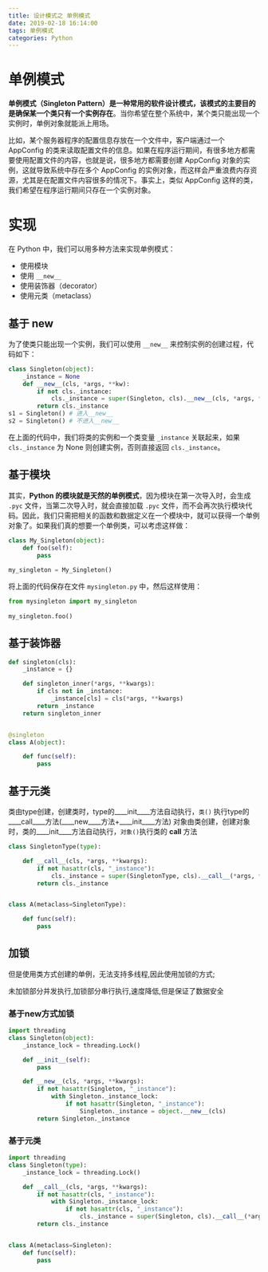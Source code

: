 ```yaml
---
title: 设计模式之 单例模式
date: 2019-02-18 16:14:00
tags: 单例模式
categories: Python
---
```


# 单例模式

**单例模式（Singleton Pattern）**是一种常用的软件设计模式，该模式的主要目的是确保**某一个类只有一个实例存在**。当你希望在整个系统中，某个类只能出现一个实例时，单例对象就能派上用场。

<!--more-->

比如，某个服务器程序的配置信息存放在一个文件中，客户端通过一个 AppConfig 的类来读取配置文件的信息。如果在程序运行期间，有很多地方都需要使用配置文件的内容，也就是说，很多地方都需要创建 AppConfig 对象的实例，这就导致系统中存在多个 AppConfig 的实例对象，而这样会严重浪费内存资源，尤其是在配置文件内容很多的情况下。事实上，类似 AppConfig 这样的类，我们希望在程序运行期间只存在一个实例对象。

# 实现

在 Python 中，我们可以用多种方法来实现单例模式：

- 使用模块
- 使用 `__new__`
- 使用装饰器（decorator）
- 使用元类（metaclass）

## 基于 ____new____

为了使类只能出现一个实例，我们可以使用 `__new__` 来控制实例的创建过程，代码如下：

```python
class Singleton(object):
    _instance = None
    def __new__(cls, *args, **kw):
        if not cls._instance:
            cls._instance = super(Singleton, cls).__new__(cls, *args, **kw)  # 次类的实例对象
        return cls._instance  
s1 = Singleton() # 进入__new__
s2 = Singleton() # 不进入__new__
```

在上面的代码中，我们将类的实例和一个类变量 `_instance` 关联起来，如果 `cls._instance` 为 None 则创建实例，否则直接返回 `cls._instance`。

## 基于模块

其实，**Python 的模块就是天然的单例模式**，因为模块在第一次导入时，会生成 `.pyc` 文件，当第二次导入时，就会直接加载 `.pyc` 文件，而不会再次执行模块代码。因此，我们只需把相关的函数和数据定义在一个模块中，就可以获得一个单例对象了。如果我们真的想要一个单例类，可以考虑这样做：

```python
class My_Singleton(object):
    def foo(self):
        pass
 
my_singleton = My_Singleton()
```

将上面的代码保存在文件 `mysingleton.py` 中，然后这样使用：

```python
from mysingleton import my_singleton
 
my_singleton.foo()
```

## 基于装饰器

```python
def singleton(cls):
    _instance = {}

    def singleton_inner(*args, **kwargs):
        if cls not in _instance:
            _instance[cls] = cls(*args, **kwargs)
        return _instance
    return singleton_inner


@singleton
class A(object):

    def func(self):
        pass
```

## 基于元类

类由type创建，创建类时，type的____init____方法自动执行，`类()` 执行type的 ____call____方法(____new____方法+____init____方法)
对象由类创建，创建对象时，类的____init____方法自动执行，`对象()`执行类的 ____call____ 方法

```python
class SingletonType(type):

    def __call__(cls, *args, **kwargs):
        if not hasattr(cls, "_instance"):
            cls._instance = super(SingletonType, cls).__call__(*args, **kwargs)
        return cls._instance


class A(metaclass=SingletonType):

    def func(self):
        pass
```

## 加锁

但是使用类方式创建的单例，无法支持多线程,因此使用加锁的方式;

未加锁部分并发执行,加锁部分串行执行,速度降低,但是保证了数据安全

### 基于new方式加锁

```python
import threading
class Singleton(object):
    _instance_lock = threading.Lock()

    def __init__(self):
        pass

    def __new__(cls, *args, **kwargs):
        if not hasattr(Singleton, "_instance"):
            with Singleton._instance_lock:
                if not hasattr(Singleton, "_instance"):
                    Singleton._instance = object.__new__(cls)
        return Singleton._instance
```

### 基于元类

```python
import threading
class Singleton(type):
    _instance_lock = threading.Lock()

    def __call__(cls, *args, **kwargs):
        if not hasattr(cls, "_instance"):
            with Singleton._instance_lock:
                if not hasattr(cls, "_instance"):
                    cls._instance = super(Singleton, cls).__call__(*args, **kwargs)
        return cls._instance


class A(metaclass=Singleton):
    def func(self):
        pass

```

